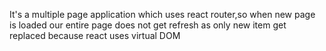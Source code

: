 It's a multiple page application which uses react router,so when new page is loaded our entire page does not get refresh as only new item get replaced because react uses  virtual DOM 
